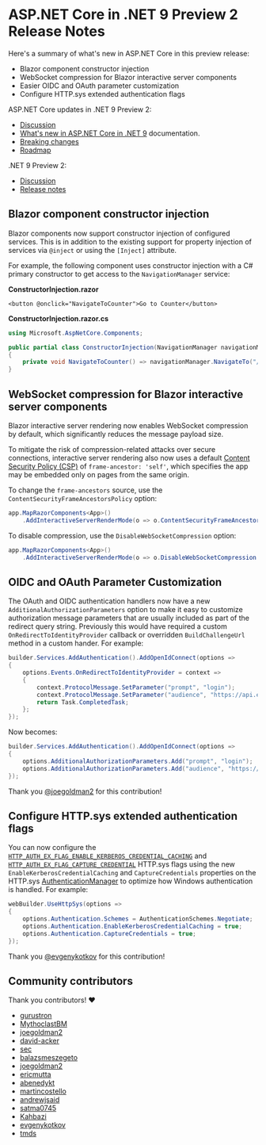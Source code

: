 # ASP.NET Core in .NET 9 Preview 2 Release Notes

Here's a summary of what's new in ASP.NET Core in this preview release:

- Blazor component constructor injection
- WebSocket compression for Blazor interactive server components
- Easier OIDC and OAuth parameter customization
- Configure HTTP.sys extended authentication flags

ASP.NET Core updates in .NET 9 Preview 2:

- [Discussion](https://github.com/dotnet/aspnetcore/discussions/54503)
- [What's new in ASP.NET Core in .NET 9](https://learn.microsoft.com/aspnet/core/release-notes/aspnetcore-9.0) documentation.
- [Breaking changes](https://docs.microsoft.com/dotnet/core/compatibility/9.0#aspnet-core)
- [Roadmap](https://aka.ms/aspnet/roadmap)

.NET 9 Preview 2:

- [Discussion](https://aka.ms/dotnet/9/preview2)
- [Release notes](https://github.com/dotnet/core/blob/main/release-notes/9.0/preview/preview2/README.md)

## Blazor component constructor injection

Blazor components now support constructor injection of configured services. This is in addition to the existing support for property injection of services via `@inject` or using the `[Inject]` attribute.

For example, the following component uses constructor injection with a C# primary constructor to get access to the `NavigationManager` service:

**ConstructorInjection.razor**

```razor
<button @onclick="NavigateToCounter">Go to Counter</button>
```

**ConstructorInjection.razor.cs**

```csharp
using Microsoft.AspNetCore.Components;

public partial class ConstructorInjection(NavigationManager navigationManager)
{
    private void NavigateToCounter() => navigationManager.NavigateTo("/counter");
}
```

## WebSocket compression for Blazor interactive server components

Blazor interactive server rendering now enables WebSocket compression by default, which significantly reduces the message payload size.

To mitigate the risk of compression-related attacks over secure connections, interactive server rendering also now uses a default [Content Security Policy (CSP)](https://developer.mozilla.org/docs/Web/HTTP/CSP) of `frame-ancestor: 'self'`, which specifies the app may be embedded only on pages from the same origin.

To change the `frame-ancestors` source, use the `ContentSecurityFrameAncestorsPolicy` option:

```csharp
app.MapRazorComponents<App>()
    .AddInteractiveServerRenderMode(o => o.ContentSecurityFrameAncestorsPolicy="'none'");
```

To disable compression, use the `DisableWebSocketCompression` option:

```csharp
app.MapRazorComponents<App>()
    .AddInteractiveServerRenderMode(o => o.DisableWebSocketCompression = true);
```

## OIDC and OAuth Parameter Customization

The OAuth and OIDC authentication handlers now have a new `AdditionalAuthorizationParameters` option to make it easy to customize authorization message parameters that are usually included as part of the redirect query string. Previously this would have required a custom `OnRedirectToIdentityProvider` callback or overridden `BuildChallengeUrl` method in a custom hander. For example:

```csharp
builder.Services.AddAuthentication().AddOpenIdConnect(options =>
{
    options.Events.OnRedirectToIdentityProvider = context =>
    {
        context.ProtocolMessage.SetParameter("prompt", "login");
        context.ProtocolMessage.SetParameter("audience", "https://api.example.com");
        return Task.CompletedTask;
    };
});
```

Now becomes:

```csharp
builder.Services.AddAuthentication().AddOpenIdConnect(options =>
{
    options.AdditionalAuthorizationParameters.Add("prompt", "login");
    options.AdditionalAuthorizationParameters.Add("audience", "https://api.example.com");
});
```

Thank you [@joegoldman2](https://github.com/joegoldman2) for this contribution!

## Configure HTTP.sys extended authentication flags

You can now configure the [`HTTP_AUTH_EX_FLAG_ENABLE_KERBEROS_CREDENTIAL_CACHING`](https://learn.microsoft.com/windows/win32/api/http/ns-http-http_server_authentication_info) and [`HTTP_AUTH_EX_FLAG_CAPTURE_CREDENTIAL`](https://learn.microsoft.com/windows/win32/api/http/ns-http-http_server_authentication_info) HTTP.sys flags using the new `EnableKerberosCredentialCaching` and `CaptureCredentials` properties on the HTTP.sys [AuthenticationManager](https://learn.microsoft.com/dotnet/api/microsoft.aspnetcore.server.httpsys.authenticationmanager) to optimize how Windows authentication is handled. For example:

```csharp
webBuilder.UseHttpSys(options =>
{
    options.Authentication.Schemes = AuthenticationSchemes.Negotiate;
    options.Authentication.EnableKerberosCredentialCaching = true;
    options.Authentication.CaptureCredentials = true;
});
```

Thank you [@evgenykotkov](https://github.com/evgenykotkov) for this contribution!

## Community contributors

Thank you contributors! ❤️

- [gurustron](https://github.com/dotnet/aspnetcore/pulls?q=is%3Apr+is%3Amerged+milestone%3A9.0-preview2+author%3Agurustron)
- [MythoclastBM](https://github.com/dotnet/aspnetcore/pulls?q=is%3Apr+is%3Amerged+milestone%3A9.0-preview2+author%3AMythoclastBM)
- [joegoldman2](https://github.com/dotnet/aspnetcore/pulls?q=is%3Apr+is%3Amerged+milestone%3A9.0-preview2+author%3Ajoegoldman2)
- [david-acker](https://github.com/dotnet/aspnetcore/pulls?q=is%3Apr+is%3Amerged+milestone%3A9.0-preview2+author%3Adavid-acker)
- [sec](https://github.com/dotnet/aspnetcore/pulls?q=is%3Apr+is%3Amerged+milestone%3A9.0-preview2+author%3Asec)
- [balazsmeszegeto](https://github.com/dotnet/aspnetcore/pulls?q=is%3Apr+is%3Amerged+milestone%3A9.0-preview2+author%3Abalazsmeszegeto)
- [joegoldman2](https://github.com/dotnet/aspnetcore/pulls?q=is%3Apr+is%3Amerged+milestone%3A9.0-preview2+author%3Ajoegoldman2)
- [ericmutta](https://github.com/dotnet/aspnetcore/pulls?q=is%3Apr+is%3Amerged+milestone%3A9.0-preview2+author%3Aericmutta)
- [abenedykt](https://github.com/dotnet/aspnetcore/pulls?q=is%3Apr+is%3Amerged+milestone%3A9.0-preview2+author%3Aabenedykt)
- [martincostello](https://github.com/dotnet/aspnetcore/pulls?q=is%3Apr+is%3Amerged+milestone%3A9.0-preview2+author%3Amartincostello)
- [andrewjsaid](https://github.com/dotnet/aspnetcore/pulls?q=is%3Apr+is%3Amerged+milestone%3A9.0-preview2+author%3Aandrewjsaid)
- [satma0745](https://github.com/dotnet/aspnetcore/pulls?q=is%3Apr+is%3Amerged+milestone%3A9.0-preview2+author%3Asatma0745)
- [Kahbazi](https://github.com/dotnet/aspnetcore/pulls?q=is%3Apr+is%3Amerged+milestone%3A9.0-preview2+author%3AKahbazi)
- [evgenykotkov](https://github.com/dotnet/aspnetcore/pulls?q=is%3Apr+is%3Amerged+milestone%3A9.0-preview2+author%3Aevgenykotkov)
- [tmds](https://github.com/dotnet/aspnetcore/pulls?q=is%3Apr+is%3Amerged+milestone%3A9.0-preview2+author%3Atmds)
